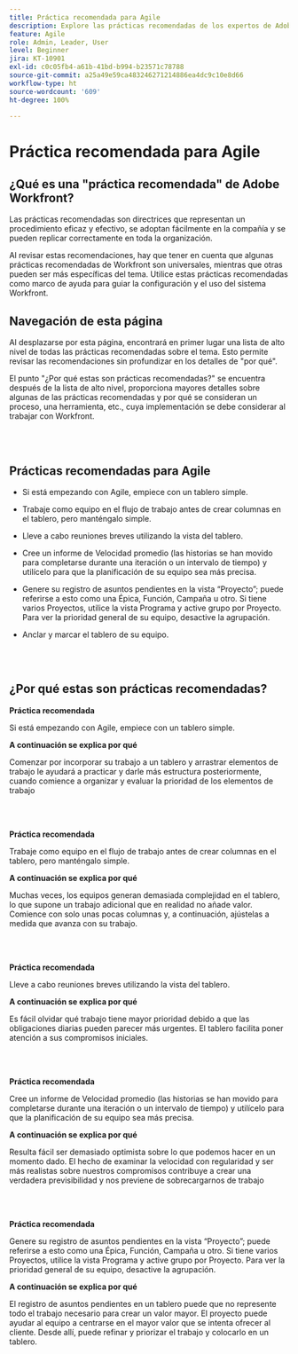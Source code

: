 ```yaml
---
title: Práctica recomendada para Agile
description: Explore las prácticas recomendadas de los expertos de Adobe Workfront para Agile.
feature: Agile
role: Admin, Leader, User
level: Beginner
jira: KT-10901
exl-id: c0c05fb4-a61b-41bd-b994-b23571c78788
source-git-commit: a25a49e59ca483246271214886ea4dc9c10e8d66
workflow-type: ht
source-wordcount: '609'
ht-degree: 100%

---
```


# Práctica recomendada para Agile

## ¿Qué es una &quot;práctica recomendada&quot; de Adobe Workfront?

Las prácticas recomendadas son directrices que representan un procedimiento eficaz y efectivo, se adoptan fácilmente en la compañía y se pueden replicar correctamente en toda la organización.

Al revisar estas recomendaciones, hay que tener en cuenta que algunas prácticas recomendadas de Workfront son universales, mientras que otras pueden ser más específicas del tema. Utilice estas prácticas recomendadas como marco de ayuda para guiar la configuración y el uso del sistema Workfront.

## Navegación de esta página

Al desplazarse por esta página, encontrará en primer lugar una lista de alto nivel de todas las prácticas recomendadas sobre el tema. Esto permite revisar las recomendaciones sin profundizar en los detalles de &quot;por qué&quot;.

El punto &quot;¿Por qué estas son prácticas recomendadas?&quot; se encuentra después de la lista de alto nivel, proporciona mayores detalles sobre algunas de las prácticas recomendadas y por qué se consideran un proceso, una herramienta, etc., cuya implementación se debe considerar al trabajar con Workfront.

</br>
</br>

## Prácticas recomendadas para Agile

* Si está empezando con Agile, empiece con un tablero simple.

* Trabaje como equipo en el flujo de trabajo antes de crear columnas en el tablero, pero manténgalo simple.
* Lleve a cabo reuniones breves utilizando la vista del tablero.

* Cree un informe de Velocidad promedio (las historias se han movido para completarse durante una iteración o un intervalo de tiempo) y utilícelo para que la planificación de su equipo sea más precisa.

* Genere su registro de asuntos pendientes en la vista “Proyecto”; puede referirse a esto como una Épica, Función, Campaña u otro. Si tiene varios Proyectos, utilice la vista Programa y active grupo por Proyecto. Para ver la prioridad general de su equipo, desactive la agrupación.

* Anclar y marcar el tablero de su equipo.

</br>
</br>

## ¿Por qué estas son prácticas recomendadas?

**Práctica recomendada**

Si está empezando con Agile, empiece con un tablero simple.

**A continuación se explica por qué**

Comenzar por incorporar su trabajo a un tablero y arrastrar elementos de trabajo le ayudará a practicar y darle más estructura posteriormente, cuando comience a organizar y evaluar la prioridad de los elementos de trabajo

</br>
</br>


**Práctica recomendada**

Trabaje como equipo en el flujo de trabajo antes de crear columnas en el tablero, pero manténgalo simple.


**A continuación se explica por qué**

Muchas veces, los equipos generan demasiada complejidad en el tablero, lo que supone un trabajo adicional que en realidad no añade valor. Comience con solo unas pocas columnas y, a continuación, ajústelas a medida que avanza con su trabajo.

</br>
</br>

**Práctica recomendada**

Lleve a cabo reuniones breves utilizando la vista del tablero.

**A continuación se explica por qué**

Es fácil olvidar qué trabajo tiene mayor prioridad debido a que las obligaciones diarias pueden parecer más urgentes. El tablero facilita poner atención a sus compromisos iniciales.

</br>
</br>

**Práctica recomendada**

Cree un informe de Velocidad promedio (las historias se han movido para completarse durante una iteración o un intervalo de tiempo) y utilícelo para que la planificación de su equipo sea más precisa.

**A continuación se explica por qué**

Resulta fácil ser demasiado optimista sobre lo que podemos hacer en un momento dado. El hecho de examinar la velocidad con regularidad y ser más realistas sobre nuestros compromisos contribuye a crear una verdadera previsibilidad y nos previene de sobrecargarnos de trabajo

</br>
</br>

**Práctica recomendada**

Genere su registro de asuntos pendientes en la vista “Proyecto”; puede referirse a esto como una Épica, Función, Campaña u otro. Si tiene varios Proyectos, utilice la vista Programa y active grupo por Proyecto. Para ver la prioridad general de su equipo, desactive la agrupación.

**A continuación se explica por qué**

El registro de asuntos pendientes en un tablero puede que no represente todo el trabajo necesario para crear un valor mayor. El proyecto puede ayudar al equipo a centrarse en el mayor valor que se intenta ofrecer al cliente. Desde allí, puede refinar y priorizar el trabajo y colocarlo en un tablero.
